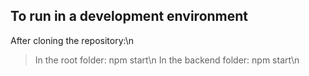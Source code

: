 ## To run in a development environment
After cloning the repository:\n
>   In the root folder: npm start\n
>   In the backend folder: npm start\n
